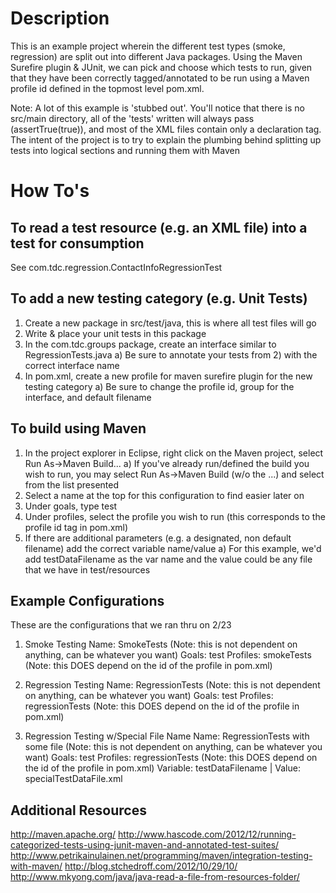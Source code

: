 Description
==========================================================================================================

This is an example project wherein the different test types (smoke, regression) are split out into different Java packages.  Using the Maven Surefire plugin & JUnit, we can pick and choose which tests to run, given that they have been correctly tagged/annotated to be run using a Maven profile id defined in the topmost level pom.xml.  

Note: A lot of this example is 'stubbed out'.  You'll notice that there is no src/main directory, all of the 'tests' written will always pass (assertTrue(true)), and most of the XML files contain only a declaration tag.  The intent of the project is to try to explain the plumbing behind splitting up tests into logical sections and running them with Maven

How To's
==========================================================================================================

To read a test resource (e.g. an XML file) into a test for consumption
-----------------------------------------------------------------------------------------------------------------------
See com.tdc.regression.ContactInfoRegressionTest

To add a new testing category (e.g. Unit Tests)
-----------------------------------------------------------------------------------------------------------------------
1) Create a new package in src/test/java, this is where all test files will go
2) Write & place your unit tests in this package
3) In the com.tdc.groups package, create an interface similar to RegressionTests.java
   a) Be sure to annotate your tests from 2) with the correct interface name
4) In pom.xml, create a new profile for maven surefire plugin for the new testing category
   a) Be sure to change the profile id, group for the interface, and default filename

To build using Maven
-----------------------------------------------------------------------------------------------------------------------
1) In the project explorer in Eclipse, right click on the Maven project, select Run As->Maven Build...
   a) If you've already run/defined the build you wish to run, you may select Run As->Maven Build (w/o the ...) and select from the list presented
2) Select a name at the top for this configuration to find easier later on
3) Under goals, type test 
4) Under profiles, select the profile you wish to run (this corresponds to the profile id tag in pom.xml)
5) If there are additional parameters (e.g. a designated, non default filename) add the correct variable name/value
   a) For this example, we'd add testDataFilename as the var name and the value could be any file that we have in test/resources

Example Configurations
-----------------------------------------------------------------------------------------------------------------------
These are the configurations that we ran thru on 2/23
1) Smoke Testing
   Name: SmokeTests (Note: this is not dependent on anything, can be whatever you want)
   Goals: test
   Profiles: smokeTests (Note: this DOES depend on the id of the profile in pom.xml)
   
2) Regression Testing
   Name: RegressionTests (Note: this is not dependent on anything, can be whatever you want)
   Goals: test
   Profiles: regressionTests (Note: this DOES depend on the id of the profile in pom.xml)
   
3) Regression Testing w/Special File Name
   Name: RegressionTests with some file (Note: this is not dependent on anything, can be whatever you want)
   Goals: test
   Profiles: regressionTests (Note: this DOES depend on the id of the profile in pom.xml) 
   Variable: testDataFilename      |      Value: specialTestDataFile.xml 
   

Additional Resources
-----------------------------------------------------------------------------------------------------------------------
http://maven.apache.org/
http://www.hascode.com/2012/12/running-categorized-tests-using-junit-maven-and-annotated-test-suites/
http://www.petrikainulainen.net/programming/maven/integration-testing-with-maven/
http://blog.stchedroff.com/2012/10/29/10/
http://www.mkyong.com/java/java-read-a-file-from-resources-folder/